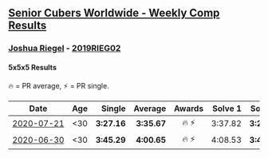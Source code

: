 <style>table {white-space: nowrap;}</style>

## [Senior Cubers Worldwide - Weekly Comp Results](/scw-comp/results/)
### [Joshua Riegel](README.md) - [2019RIEG02](https://www.worldcubeassociation.org/persons/2019RIEG02?event=555)
#### 5x5x5 Results

<span style="white-space: nowrap;">🔥 = PR average</span>, <span style="white-space: nowrap;">⚡ = PR single</span>.

| Date | Age | Single | Average | Awards | Solve 1 | Solve 2 | Solve 3 | Solve 4 | Solve 5 | Video |
| :--: | :--: | --: | --: | :--: | --: | --: | --: | --: | --: | :-- |
| [2020-07-21](../../results/2020-07-21/555.md) | <30 | **3:27.16** | **3:35.67** | 🔥 ⚡ | 3:37.82 | **3:27.16** | 3:42.02 | DNS | DNS | [Desktop](https://www.facebook.com/events/3081159145282455/permalink/3099453856786317) / [Mobile](https://m.facebook.com/events/3081159145282455?view=permalink&id=3099453856786317) |
| [2020-06-30](../../results/2020-06-30/555.md) | <30 | **3:45.29** | **4:00.65** | 🔥 ⚡ | 4:08.53 | **3:45.29** | 4:08.14 | DNS | DNS | [Desktop](https://www.facebook.com/events/284746466306313/permalink/289587479155545) / [Mobile](https://m.facebook.com/events/284746466306313?view=permalink&id=289587479155545) |


<!-- Global site tag (gtag.js) - Google Analytics -->
<script async src="https://www.googletagmanager.com/gtag/js?id=UA-86348435-3"></script>
<script>window.dataLayer = window.dataLayer || []; function gtag() {dataLayer.push(arguments);} gtag('js', new Date()); gtag('config', 'UA-86348435-3');</script>
